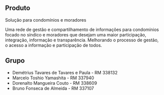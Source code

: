 ## Produto

Solução para condomínios e moradores

Uma rede de gestão e compartilhamento de informações para condomínios focado no síndico e moradores que desejam uma maior participação, integração, informação e transparência. Melhorando o processo de gestão, o acesso a informação e participação de todos.

## Grupo

- Demétrius Tavares de Tavares e Paula - RM 338132 
- Marcelo Toshio Yamashita - RM 337940 
- Dorenalto Mangueira Couto - RM 338609 
- Bruno Fonseca de Almeida - RM 337107
